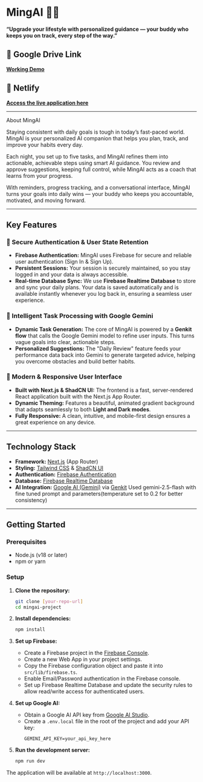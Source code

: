 # MingAI 🧠✨

**“Upgrade your lifestyle with personalized guidance — your buddy who keeps you on track, every step of the way.”**


## 🚀 Google Drive Link

**[Working Demo](https://drive.google.com/file/d/1_lA05XwPUOeap_OWaKjOqotJiAIKZjcN/view?usp=sharing)**

## 🚀 Netlify 

**[Access the live application here](https://mellow-nasturtium-7cd661.netlify.app)**

---

About MingAI

Staying consistent with daily goals is tough in today’s fast-paced world. MingAI is your personalized AI companion that helps you plan, track, and improve your habits every day. 

Each night, you set up to five tasks, and MingAI refines them into actionable, achievable steps using smart AI guidance. You review and approve suggestions, keeping full control, while MingAI acts as a coach that learns from your progress. 

With reminders, progress tracking, and a conversational interface, MingAI turns your goals into daily wins — your buddy who keeps you accountable, motivated, and moving forward.

---

## Key Features

### 🔐 Secure Authentication & User State Retention

-   **Firebase Authentication:** MingAI uses Firebase for secure and reliable user authentication (Sign In & Sign Up).
-   **Persistent Sessions:** Your session is securely maintained, so you stay logged in and your data is always accessible.
-   **Real-time Database Sync:** We use **Firebase Realtime Database** to store and sync your daily plans. Your data is saved automatically and is available instantly whenever you log back in, ensuring a seamless user experience.

### 🧠 Intelligent Task Processing with Google Gemini

-   **Dynamic Task Generation:** The core of MingAI is powered by a **Genkit flow** that calls the Google Gemini model to refine user inputs. This turns vague goals into clear, actionable steps.
-   **Personalized Suggestions:** The "Daily Review" feature feeds your performance data back into Gemini to generate targeted advice, helping you overcome obstacles and build better habits.

### 🎨 Modern & Responsive User Interface

-   **Built with Next.js & ShadCN UI:** The frontend is a fast, server-rendered React application built with the Next.js App Router.
-   **Dynamic Theming:** Features a beautiful, animated gradient background that adapts seamlessly to both **Light and Dark modes**.
-   **Fully Responsive:** A clean, intuitive, and mobile-first design ensures a great experience on any device.

---

## Technology Stack

-   **Framework:** [Next.js](https://nextjs.org/) (App Router)
-   **Styling:** [Tailwind CSS](https://tailwindcss.com/) & [ShadCN UI](https://ui.shadcn.com/)
-   **Authentication:** [Firebase Authentication](https://firebase.google.com/docs/auth)
-   **Database:** [Firebase Realtime Database](https://firebase.google.com/docs/database)
-   **AI Integration:** [Google AI (Gemini)](https://ai.google.dev/) via [Genkit](https://firebase.google.com/docs/genkit) Used gemini-2.5-flash with fine tuned prompt and parameters(temperature set to 0.2 for better consistency)

---

## Getting Started

### Prerequisites

-   Node.js (v18 or later)
-   npm or yarn

### Setup

1.  **Clone the repository:**
    ```bash
    git clone [your-repo-url]
    cd mingai-project
    ```

2.  **Install dependencies:**
    ```bash
    npm install
    ```

3.  **Set up Firebase:**
    -   Create a Firebase project in the [Firebase Console](https://console.firebase.google.com/).
    -   Create a new Web App in your project settings.
    -   Copy the Firebase configuration object and paste it into `src/lib/firebase.ts`.
    -   Enable Email/Password authentication in the Firebase console.
    -   Set up Firebase Realtime Database and update the security rules to allow read/write access for authenticated users.

4.  **Set up Google AI:**
    -   Obtain a Google AI API key from [Google AI Studio](https://aistudio.google.com/app/apikey).
    -   Create a `.env.local` file in the root of the project and add your API key:
        ```
        GEMINI_API_KEY=your_api_key_here
        ```

5.  **Run the development server:**
    ```bash
    npm run dev
    ```

The application will be available at `http://localhost:3000`.
